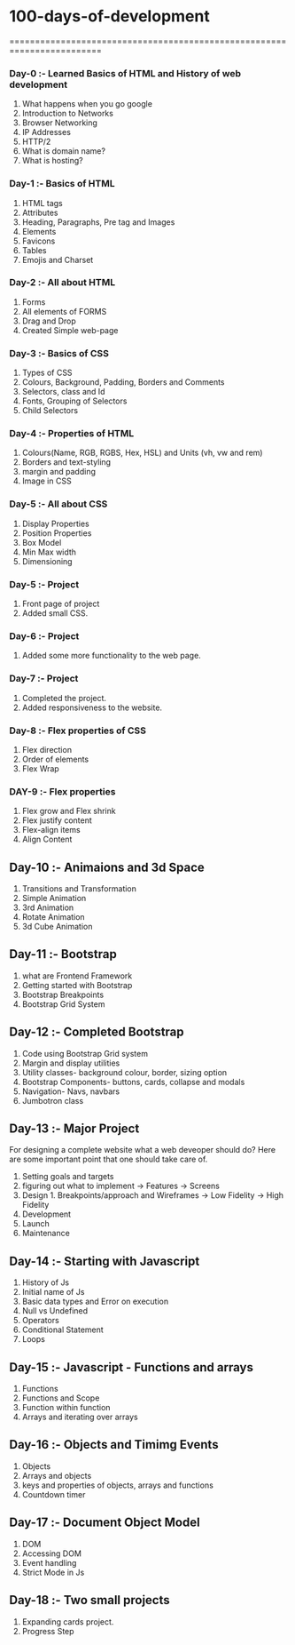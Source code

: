 # 100-days-of-development

========================================================================
### **Day-0** :- Learned Basics of HTML and History of web development

1. What happens when you go google
2. Introduction to Networks
3. Browser Networking
4. IP Addresses
5. HTTP/2
6. What is domain name?
7. What is hosting?

### **Day-1** :- **Basics of HTML**

1. HTML tags
2. Attributes
3. Heading, Paragraphs, Pre tag and Images
4. Elements
5. Favicons
6. Tables
7. Emojis and Charset


### **Day-2** :- **All about HTML**

1. Forms
2. All elements of FORMS
3. Drag and Drop
4. Created Simple web-page

### **Day-3** :- **Basics of CSS**

1. Types of CSS
2. Colours, Background, Padding, Borders and Comments
3. Selectors, class and Id
4. Fonts, Grouping of Selectors
5. Child Selectors

### **Day-4** :- **Properties of HTML**

1. Colours(Name, RGB, RGBS, Hex, HSL) and Units (vh, vw and rem)
2. Borders and text-styling
3. margin and padding
4. Image in CSS

### **Day-5** :- **All about CSS**

1. Display Properties
2. Position Properties
3. Box Model
4. Min Max width
5. Dimensioning

### **Day-5** :- **Project**

1. Front page of project
2. Added small CSS.

### **Day-6** :- **Project**

1. Added some more functionality to the web page.

### **Day-7** :- **Project**

1. Completed the project. 
2. Added responsiveness to the website.

### **Day-8** :- **Flex properties of CSS**

1. Flex direction 
2. Order of elements 
3. Flex Wrap

### **DAY-9** :- **Flex properties**

1. Flex grow and Flex shrink
2. Flex justify content
3. Flex-align items
4. Align Content

## **Day-10** :- **Animaions and 3d Space**

1. Transitions and Transformation
2. Simple Animation
3. 3rd Animation
4. Rotate Animation
5. 3d Cube Animation

## **Day-11** :- **Bootstrap**

1. what are Frontend Framework
2. Getting started with Bootstrap
3. Bootstrap Breakpoints
4. Bootstrap Grid System

## **Day-12** :- **Completed Bootstrap**

1. Code using Bootstrap Grid system
2. Margin and display utilities
3. Utility classes- background colour, border, sizing option
4. Bootstrap Components- buttons, cards, collapse and modals
5. Navigation- Navs, navbars
6. Jumbotron class

## **Day-13** :- **Major Project**

For designing a complete website what a web deveoper should do? 
Here are some important point that one should take care of.
1. Setting goals and targets
2. figuring out what to implement
   -> Features
   -> Screens
3. Design 1. Breakpoints/approach and Wireframes
   -> Low Fidelity
   -> High Fidelity
5. Development 
6. Launch 
7. Maintenance

## **Day-14** :- **Starting with Javascript**

1. History of Js
2. Initial name of Js
3. Basic data types and Error on execution
4. Null vs Undefined
5. Operators
6. Conditional Statement
7. Loops

## **Day-15** :- **Javascript - Functions and arrays**

1. Functions
2. Functions and Scope
3. Function within function
4. Arrays and iterating over arrays

## **Day-16** :- **Objects and Timimg Events**

1. Objects
2. Arrays and objects
3. keys and properties of objects, arrays and functions
4. Countdown timer

## **Day-17** :- **Document Object Model**

1. DOM
2. Accessing DOM
3. Event handling
4. Strict Mode in Js

## **Day-18** :- **Two small projects**

1. Expanding cards project.
2. Progress Step